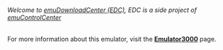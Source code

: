 ###### Welcome to [emuDownloadCenter (EDC)](https://github.com/PhoenixInteractiveNL/emuDownloadCenter/wiki/), EDC is a side project of [emuControlCenter](https://github.com/PhoenixInteractiveNL/emuControlCenter/wiki/)

For more information about this emulator, visit the [**Emulator3000**](https://github.com/PhoenixInteractiveNL/emuDownloadCenter/wiki/Emulator-emulator3000#menu) page.
